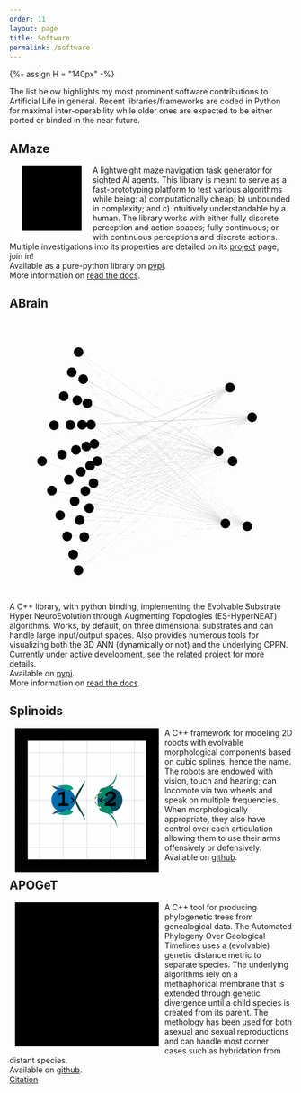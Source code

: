```yaml
---
order: 11
layout: page
title: Software
permalink: /software
---
```


{%- assign H = "140px" -%}

The list below highlights my most prominent software contributions to Artificial Life in general.
Recent libraries/frameworks are coded in Python for maximal inter-operability while older ones are expected to be either ported or binded in the near future.

## AMaze

<div>
<img src="/resources/banner/amaze.gif" alt="amaze" width="{{H}}" align="left" hspace="2%"/>

A lightweight maze navigation task generator for sighted AI agents.
This library is meant to serve as a fast-prototyping platform to test various algorithms while being:
a) computationally cheap; b) unbounded in complexity; and c) intuitively understandable by a human.
The library works with either fully discrete perception and action spaces; fully continuous; or with continuous perceptions and discrete actions.
<br/>
Multiple investigations into its properties are detailed on its <a href="/md/projects/abrain.html">project</a> page, join in!
<br/>
Available as a pure-python library on
<a href="https://pypi.org/project/amaze-benchmarker/">pypi</a>.
<br/>
More information on <a href="https://amaze.readthedocs.io/">read the docs</a>.
</div>

## ABrain

<div>
<img src="/resources/banner/ann.gif" alt="abrain" width="{{H}}" align="left" hspace="2%"/>

A C++ library, with python binding, implementing the Evolvable Substrate Hyper NeuroEvolution through Augmenting Topologies (ES-HyperNEAT) algorithms.
Works, by default, on three dimensional substrates and can handle large input/output spaces.
Also provides numerous tools for visualizing both the 3D ANN (dynamically or not) and the underlying CPPN. Currently under active development, see the related <a href="/md/projects/abrain.html">project</a> for more details.
<br/>
Available on
<a href="https://pypi.org/project/abrain/">pypi</a>.
<br/>
More information on <a href="https://abrain.readthedocs.io/">read the docs</a>.
</div>

## Splinoids

<div>
<img src="/resources/banner/splinoids.gif" alt="splinoids" width="{{H}}" align="left" hspace="2%"/>

A C++ framework for modeling 2D robots with evolvable morphological components based on cubic splines, hence the name.
The robots are endowed with vision, touch and hearing; can locomote via two wheels and speak on multiple frequencies.
When morphologically appropriate, they also have control over each articulation allowing them to use their arms offensively or defensively.
<br/>
Available on <a href="https://github.com/kgd-al/Splinoids">github</a>.
</div>

## APOGeT

<div>
<img src="/resources/banner/apoget.gif" alt="splinoids" width="{{H}}" align="left" hspace="2%"/>

A C++ tool for producing phylogenetic trees from genealogical data.
The Automated Phylogeny Over Geological Timelines uses a (evolvable) genetic distance metric to separate species.
The underlying algorithms rely on a methaphorical membrane that is extended through genetic divergence until a child species is created from its parent.
The methology has been used for both asexual and sexual reproductions and can handle most corner cases such as hybridation from distant species.
<br/>
Available on <a href="https://github.com/kgd-al/APOGeT">github</a>.
<br/>
<a href="/publications/bib#GodinDubois2019c">Citation</a>
</div>
